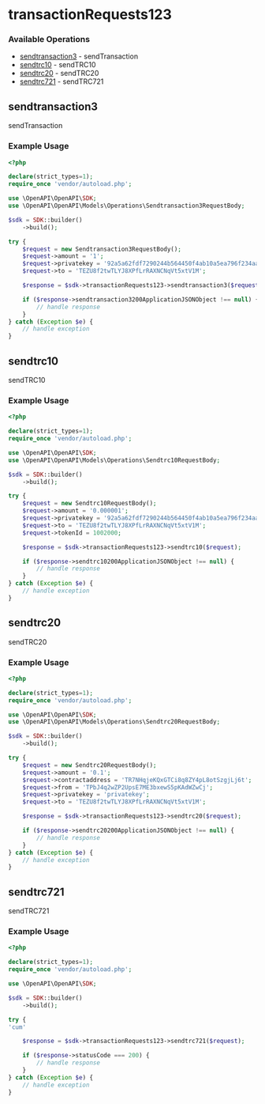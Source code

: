 # transactionRequests123

### Available Operations

* [sendtransaction3](#sendtransaction3) - sendTransaction
* [sendtrc10](#sendtrc10) - sendTRC10
* [sendtrc20](#sendtrc20) - sendTRC20
* [sendtrc721](#sendtrc721) - sendTRC721

## sendtransaction3

sendTransaction

### Example Usage

```php
<?php

declare(strict_types=1);
require_once 'vendor/autoload.php';

use \OpenAPI\OpenAPI\SDK;
use \OpenAPI\OpenAPI\Models\Operations\Sendtransaction3RequestBody;

$sdk = SDK::builder()
    ->build();

try {
    $request = new Sendtransaction3RequestBody();
    $request->amount = '1';
    $request->privatekey = '92a5a62fdf7290244b564450f4ab10a5ea796f234aa6aded322c826ad40efb9c';
    $request->to = 'TEZU8f2twTLYJ8XPfLrRAXNCNqVt5xtV1M';

    $response = $sdk->transactionRequests123->sendtransaction3($request);

    if ($response->sendtransaction3200ApplicationJSONObject !== null) {
        // handle response
    }
} catch (Exception $e) {
    // handle exception
}
```

## sendtrc10

sendTRC10

### Example Usage

```php
<?php

declare(strict_types=1);
require_once 'vendor/autoload.php';

use \OpenAPI\OpenAPI\SDK;
use \OpenAPI\OpenAPI\Models\Operations\Sendtrc10RequestBody;

$sdk = SDK::builder()
    ->build();

try {
    $request = new Sendtrc10RequestBody();
    $request->amount = '0.000001';
    $request->privatekey = '92a5a62fdf7290244b564450f4ab10a5ea796f234aa6aded322c826ad40efb9c';
    $request->to = 'TEZU8f2twTLYJ8XPfLrRAXNCNqVt5xtV1M';
    $request->tokenId = 1002000;

    $response = $sdk->transactionRequests123->sendtrc10($request);

    if ($response->sendtrc10200ApplicationJSONObject !== null) {
        // handle response
    }
} catch (Exception $e) {
    // handle exception
}
```

## sendtrc20

sendTRC20

### Example Usage

```php
<?php

declare(strict_types=1);
require_once 'vendor/autoload.php';

use \OpenAPI\OpenAPI\SDK;
use \OpenAPI\OpenAPI\Models\Operations\Sendtrc20RequestBody;

$sdk = SDK::builder()
    ->build();

try {
    $request = new Sendtrc20RequestBody();
    $request->amount = '0.1';
    $request->contractaddress = 'TR7NHqjeKQxGTCi8q8ZY4pL8otSzgjLj6t';
    $request->from = 'TPbJ4q2wZP2UpsE7ME3bxewS5pKAdWZwCj';
    $request->privatekey = 'privatekey';
    $request->to = 'TEZU8f2twTLYJ8XPfLrRAXNCNqVt5xtV1M';

    $response = $sdk->transactionRequests123->sendtrc20($request);

    if ($response->sendtrc20200ApplicationJSONObject !== null) {
        // handle response
    }
} catch (Exception $e) {
    // handle exception
}
```

## sendtrc721

sendTRC721

### Example Usage

```php
<?php

declare(strict_types=1);
require_once 'vendor/autoload.php';

use \OpenAPI\OpenAPI\SDK;

$sdk = SDK::builder()
    ->build();

try {
'cum'

    $response = $sdk->transactionRequests123->sendtrc721($request);

    if ($response->statusCode === 200) {
        // handle response
    }
} catch (Exception $e) {
    // handle exception
}
```
